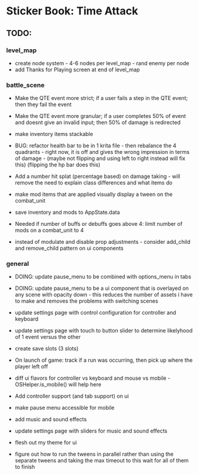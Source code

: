 # Sticker Book: Time Attack

## TODO:

### level_map

- create node system - 4-6 nodes per level_map - rand enemy per node
- add Thanks for Playing screen at end of level_map

### battle_scene

- Make the QTE event more strict; if a user fails a step in the QTE event; then they fail the event
- Make the QTE event more granular; if a user completes 50% of event and doesnt give an invalid input; then 50% of damage is redirected
- make inventory items stackable

- BUG: refactor health bar to be in 1 krita file - then rebalance the 4 quadrants - right now, it is off and gives the wrong impression in terms of damage - (maybe not flipping and using left to right instead will fix this) (flipping the hp bar does this)
- Add a number hit splat (percentage based) on damage taking - will remove the need to explain class differences and what items do
- make mod items that are applied visually display a tween on the combat_unit
- save inventory and mods to AppState.data

- Needed if number of buffs or debuffs goes above 4: limit number of mods on a combat_unit to 4
- instead of modulate and disable prop adjustments - consider add_child and remove_child pattern on ui components

### general

- DOING: update pause_menu to be combined with options_menu in tabs
- DOING: update pause_menu to be a ui component that is overlayed on any scene with opacity down - this reduces the number of assets i have to make and removes the problems with switching scenes
- update settings page with control configuration for controller and keyboard
- update settings page with touch to button slider to determine likelyhood of 1 event versus the other

- create save slots (3 slots)
- On launch of game: track if a run was occurring, then pick up where the player left off

- diff ui flavors for controller vs keyboard and mouse vs mobile - OSHelper.is_mobile() will help here
- Add controller support (and tab support) on ui
- make pause menu accessible for mobile
- add music and sound effects
- update settings page with sliders for music and sound effects

- flesh out my theme for ui
- figure out how to run the tweens in parallel rather than using the separate tweens and taking the max timeout to this wait for all of them to finish
